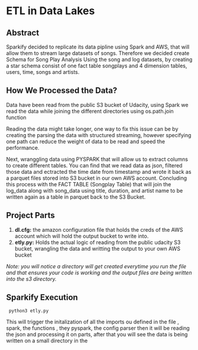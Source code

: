 # ETL in Data Lakes

## Abstract

Sparkify decided to replicate its data pipline using Spark and AWS, that will allow them to stream large datasets of songs.
Therefore we decided create Schema for Song Play Analysis Using the song and log datasets, by creating a star schema consist of 
one fact table songplays and 4 dimension tables, users, time, songs and artists. 


## How We Processed the Data?

Data have been read from the public S3 bucket of Udacity, using Spark we read the data while joining the different directories using os.path.join function 

Reading the data might take longer, one way to fix this issue can be by creating the parsing the data with structured streaming, however specifying one path can reduce the weight of data to be read and speed the performance. 

Next, wranggling data using PYSPARK that will allow us to extract columns to create different tables. You can find that we read data as json, filtered those data and ectracted the time date from timestamp and wrote it back as a parquet files stored into S3 bucket in our own AWS account. Concluding this process with the FACT TABLE (Songplay Table) that will join the log_data along with song_data using title, duration, and artist name to be written again as a table in parquet back to the S3 Bucket. 

## Project Parts
1. **dl.cfg:** the amazon configuration file that holds the creds of the AWS account which will hold the output bucket to write into.
2. **etly.py:** Holds the actual logic of reading from the public udacity S3 bucket, wrangling the data and writting the output to your own AWS bucket

*Note: you will notice a directory will get created everytime you run the file and that ensures your code is working and the output files are being written into the s3 directory.*

## Sparkify Execution 

<code> python3 etly.py </code>

This will trigger the initalization of all the imports ou defined in the file , spark, the functions , they pyspark, the config parser then it will be reading the json and processing it on parts, after that you will see the data is being written on a small directory in the 

